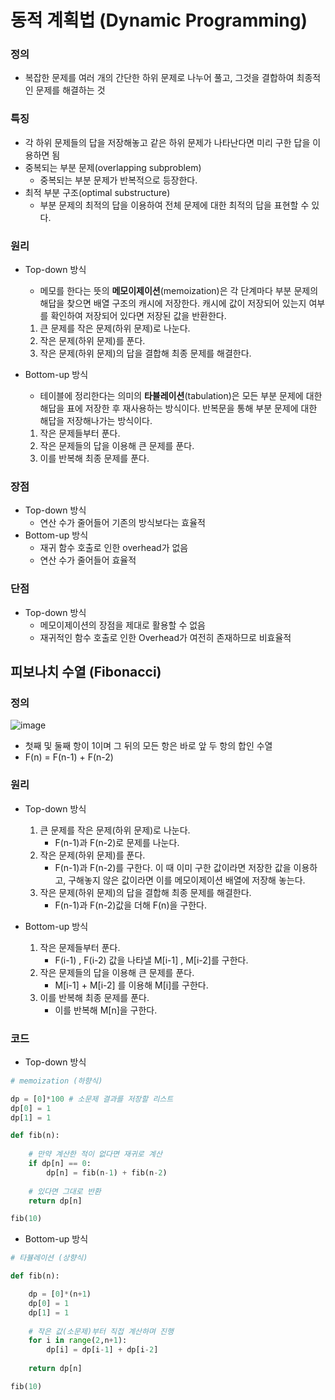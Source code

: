 # 동적 계획법 (Dynamic Programming)

### 정의

- 복잡한 문제를 여러 개의 간단한 하위 문제로 나누어 풀고, 그것을 결합하여 최종적인 문제를 해결하는 것

### 특징
- 각 하위 문제들의 답을 저장해놓고 같은 하위 문제가 나타난다면 미리 구한 답을 이용하면 됨
- 중복되는 부분 문제(overlapping subproblem)
  - 중복되는 부분 문제가 반복적으로 등장한다.
- 최적 부분 구조(optimal substructure)
   - 부분 문제의 최적의 답을 이용하여 전체 문제에 대한 최적의 답을 표현할 수 있다.

### 원리
- Top-down 방식
  - 메모를 한다는 뜻의 **메모이제이션**(memoization)은 각 단계마다 부분 문제의 해답을 찾으면 배열 구조의 캐시에 저장한다. 캐시에 값이 저장되어 있는지 여부를 확인하여 저장되어 있다면 저장된 값을 반환한다. 
  1. 큰 문제를 작은 문제(하위 문제)로 나눈다.
  2. 작은 문제(하위 문제)를 푼다.
  3. 작은 문제(하위 문제)의 답을 결합해 최종 문제를 해결한다.

- Bottom-up 방식
  - 테이블에 정리한다는 의미의 **타뷸레이션**(tabulation)은 모든 부분 문제에 대한 해답을 표에 저장한 후 재사용하는 방식이다. 반복문을 통해 부분 문제에 대한 해답을 저장해나가는 방식이다.
  1. 작은 문제들부터 푼다.
  2. 작은 문제들의 답을 이용해 큰 문제를 푼다.
  3. 이를 반복해 최종 문제를 푼다.

### 장점
- Top-down 방식
  - 연산 수가 줄어들어 기존의 방식보다는 효율적
- Bottom-up 방식
  - 재귀 함수 호출로 인한 overhead가 없음
  - 연산 수가 줄어들어 효율적

### 단점
- Top-down 방식
  - 메모이제이션의 장점을 제대로 활용할 수 없음
  - 재귀적인 함수 호출로 인한 Overhead가 여전히 존재하므로 비효율적

## 피보나치 수열 (Fibonacci)

### 정의
![image](https://user-images.githubusercontent.com/57708995/210663455-2ddcc5e7-1c27-4b5c-a761-f02f1d54f491.png)
- 첫째 및 둘째 항이 1이며 그 뒤의 모든 항은 바로 앞 두 항의 합인 수열
- F(n) = F(n-1) + F(n-2)

### 원리
- Top-down 방식
  1. 큰 문제를 작은 문제(하위 문제)로 나눈다.
      - F(n-1)과 F(n-2)로 문제를 나눈다.
  2. 작은 문제(하위 문제)를 푼다.
      - F(n-1)과 F(n-2)를 구한다. 이 때 이미 구한 값이라면 저장한 값을 이용하고, 구해놓지 않은 값이라면 이를 메모이제이션 배열에 저장해 놓는다.
  3. 작은 문제(하위 문제)의 답을 결합해 최종 문제를 해결한다.
      - F(n-1)과 F(n-2)값을 더해 F(n)을 구한다.

- Bottom-up 방식
  1. 작은 문제들부터 푼다.
      - F(i-1) , F(i-2) 값을 나타낼 M[i-1] , M[i-2]를 구한다. 
  2. 작은 문제들의 답을 이용해 큰 문제를 푼다.
      - M[i-1] + M[i-2] 를 이용해 M[i]를 구한다.
  3. 이를 반복해 최종 문제를 푼다.
      - 이를 반복해 M[n]을 구한다.

### 코드
- Top-down 방식
```python
# memoization (하향식)

dp = [0]*100 # 소문제 결과를 저장할 리스트
dp[0] = 1 
dp[1] = 1

def fib(n):
    
    # 만약 계산한 적이 없다면 재귀로 계산 
    if dp[n] == 0:
        dp[n] = fib(n-1) + fib(n-2)
    
    # 있다면 그대로 반환 
    return dp[n]

fib(10)
```
- Bottom-up 방식
```python
# 타뷸레이션 (상향식)

def fib(n):

    dp = [0]*(n+1)
    dp[0] = 1
    dp[1] = 1
    
    # 작은 값(소문제)부터 직접 계산하며 진행 
    for i in range(2,n+1):
        dp[i] = dp[i-1] + dp[i-2]
    
    return dp[n]

fib(10)
```
